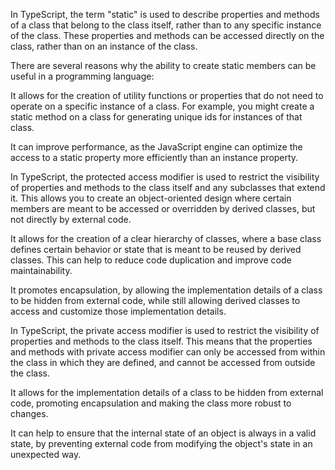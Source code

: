 In TypeScript, the term "static" is used to describe properties and methods of a class that belong to the class itself, rather than to any specific instance of the class. These properties and methods can be accessed directly on the class, rather than on an instance of the class.

There are several reasons why the ability to create static members can be useful in a programming language:

It allows for the creation of utility functions or properties that do not need to operate on a specific instance of a class. For example, you might create a static method on a class for generating unique ids for instances of that class.

It can improve performance, as the JavaScript engine can optimize the access to a static property more efficiently than an instance property.

In TypeScript, the protected access modifier is used to restrict the visibility of properties and methods to the class itself and any subclasses that extend it. This allows you to create an object-oriented design where certain members are meant to be accessed or overridden by derived classes, but not directly by external code.

It allows for the creation of a clear hierarchy of classes, where a base class defines certain behavior or state that is meant to be reused by derived classes. This can help to reduce code duplication and improve code maintainability.

It promotes encapsulation, by allowing the implementation details of a class to be hidden from external code, while still allowing derived classes to access and customize those implementation details.

In TypeScript, the private access modifier is used to restrict the visibility of properties and methods to the class itself. This means that the properties and methods with private access modifier can only be accessed from within the class in which they are defined, and cannot be accessed from outside the class.

It allows for the implementation details of a class to be hidden from external code, promoting encapsulation and making the class more robust to changes.

It can help to ensure that the internal state of an object is always in a valid state, by preventing external code from modifying the object's state in an unexpected way.
